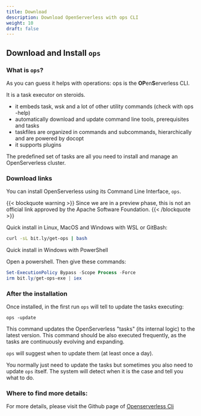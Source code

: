 ```yaml
---
title: Download
description: Download OpenServerless with ops CLI
weight: 10
draft: false
---
```

## Download and Install `ops`

### What is `ops`?

As you can guess it helps with operations: ops is the <strong>OP</strong>en<strong>S</strong>erverless CLI.

It is a task executor on steroids.

- it embeds task, wsk and  a lot of other utility commands (check with ops -help)
- automatically download and update command line tools, prerequisites and tasks
- taskfiles are organized in commands and subcommands, hierarchically and are powered by docopt
- it supports plugins

The predefined set of tasks are all you need to install and manage an OpenServerless cluster.

### Download links
You can install OpenServerless using its Command Line Interface, `ops`.

{{< blockquote warning >}}
Since we are in a preview phase, this is not an official link approved by the Apache Software Foundation.
{{< /blockquote >}}

Quick install in Linux, MacOS and Windows with WSL or GitBash:

```bash
curl -sL bit.ly/get-ops | bash
```

Quick install in Windows with PowerShell

Open a powershell. Then give these commands:

```powershell
Set-ExecutionPolicy Bypass -Scope Process -Force
irm bit.ly/get-ops-exe | iex
```

### After the installation

Once installed, in the first run `ops` will tell to update the tasks
executing:

`ops -update`

This command updates the OpenServerless "tasks" (its internal logic) to the
latest version. This command should be also executed frequently, as the
tasks are continuously evolving and expanding.

`ops` will suggest when to update them (at least once a day).

You normally just need to update the tasks but sometimes you also need
to update `ops` itself. The system will detect when it is the case and
tell you what to do.

### Where to find more details:

For more details, please visit the Github page of [Openserverless Cli](https://github.com/apache/openserverless-cli)
